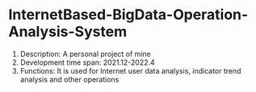 # InternetBased-BigData-Operation-Analysis-System

1. Description: A personal project of mine
2. Development time span: 2021.12-2022.4
3. Functions: It is used for Internet user data analysis, indicator trend analysis and other operations
